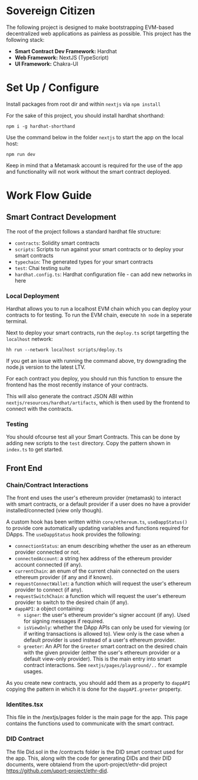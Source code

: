 # Sovereign Citizen
The following project is designed to make bootstrapping EVM-based decentralized web applications as painless as possible. This project has the following stack:
* **Smart Contract Dev Framework:** Hardhat
* **Web Framework:** NextJS (TypeScript)
* **UI Framework:** Chakra-UI

# Set Up / Configure
Install packages from root dir and within `nextjs` via `npm install`

For the sake of this project, you should install hardhat shorthand:
```
npm i -g hardhat-shorthand
```

Use the command below in the folder `nextjs` to start the app on the local host:
```
npm run dev
```

Keep in mind that a Metamask account is required for the use of the app and functionality will not work without the smart contract deployed.


# Work Flow Guide
## Smart Contract Development
The root of the project follows a standard hardhat file structure:
* `contracts`: Solidity smart contracts
* `scripts`: Scripts to run against your smart contracts or to deploy your smart contracts
* `typechain`: The generated types for your smart contracts
* `test`: Chai testing suite 
* `hardhat.config.ts`: Hardhat configuration file - can add new networks in here

### Local Deployment
Hardhat allows you to run a localhost EVM chain which you can deploy your contracts to for testing. To run the EVM chain, execute `hh node` in a seperate terminal.

Next to deploy your smart contracts, run the `deploy.ts` script targetting the `localhost` network:
```
hh run --network localhost scripts/deploy.ts
```

If you get an issue with running the command above, try downgrading the node.js version to the latest LTV.

For each contract you deploy, you should run this function to ensure the frontend has the most recently instance of your contracts.

This will also generate the contract JSON ABI within `nextjs/resources/hardhat/artifacts`, which is then used by the frontend to connect with the contracts.

### Testing
You should ofcourse test all your Smart Contracts. This can be done by adding new scripts to the `test` directory. Copy the pattern shown in `index.ts` to get started.

## Front End
### Chain/Contract Interactions
The front end uses the user's ethereum provider (metamask) to interact with smart contracts, or a default provider if a user does no have a provider installed/connected (view only though). 

A custom hook has been written within `core/ethereum.ts`, `useDappStatus()` to provide core automatically updating variables and functions required for DApps.
The `useDappStatus` hook provides the following:
* `connectionStatus`: an enum describing whether the user as an ethereum provider connected or not.
* `connectedAccount`: a string hex address of the ethereum provider account connected (if any).
* `currentChain`: an enum of the current chain connected on the users ethereum provider (if any and if known).
* `requestConnectWallet`: a function which will request the user's ethereum provider to connect (if any).
* `requestSwitchChain`: a function which will request the user's ethereum provider to switch to the desired chain (if any).
* `dappAPI`: a object containing:
    * `signer`: the user's ethereum provider's signer account (if any). Used for signing messages if required.
    * `isViewOnly`: whether the DApp APIs can only be used for viewing (or if writing transactions is allowed to). View only is the case when a default provider is used instead of a user's ethereum provider.
    * `greeter`: An API for the `Greeter` smart contract on the desired chain with the given provider (either the user's ethereum provider or a default view-only provider). This is the main entry into smart contract interactions. See `nextjs/pages/playground/..` for example usages.

As you create new contracts, you should add them as a property to `dappAPI` copying the pattern in which it is done for the `dappAPI.greeter` property.

### Identites.tsx
This file in the /nextjs/pages folder is the main page for the app. This page contains the functions used to communicate with the smart contract.

### DID Contract
The file Did.sol in the /contracts folder is the DID smart contract used for the app. This, along with the code for generating DIDs and their DID documents, were obtaiend from the uport-project/ethr-did project https://github.com/uport-project/ethr-did.
